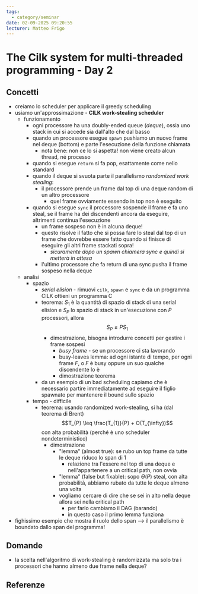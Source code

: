 ```yaml
---
tags:
  - category/seminar
date: 02-09-2025 09:20:55
lecturer: Matteo Frigo
---
```

# The Cilk system for multi-threaded programming - Day 2
## Concetti
- creiamo lo scheduler per applicare il greedy scheduling
- usiamo un'approssimazione - **CILK work-stealing scheduler**
	- funzionamento
		- ogni processore ha una doubly-ended queue (_deque_), ossia uno stack in cui si accede sia dall'alto che dal basso
		- quando un processore esegue `spawn` pushiamo un nuovo frame nel deque (bottom) e parte l'esecuzione della funzione chiamata
			- nota bene: non ce lo si aspetta! non viene creato alcun thread, né processo
		- quando si esegue `return` si fa pop, esattamente come nello standard
		- quando il deque si svuota parte il parallelismo _randomized work stealing_:
			- il processore prende un frame dal top di una deque random di un altro processore
				- quel frame ovviamente essendo in top non è eseguito
		- quando si esegue `sync` il processore sospende il frame e fa uno steal, se il frame ha dei discendenti ancora da eseguire, altrimenti continua l'esecuzione
			- un frame sospeso non è in alcuna deque!
			- questo risolve il fatto che si possa fare lo steal dal top di un frame che dovrebbe essere fatto quando si finisce di eseguire gli altri frame stackati sopra!
				- _sicuramente dopo un spawn chiamera sync e quindi si metterà in attesa_
			- l'ultimo processore che fa return di una sync pusha il frame sospeso nella deque
	- analisi
		- spazio
			- _serial elision_ - rimuovi `cilk`, `spawn` e `sync` e da un programma CILK ottieni un programma C
			- teorema: $S_{1}$ è la quantità di spazio di stack di una serial elision e $S_{P}$ lo spazio di stack in un'esecuzione con $P$ processori, allora $$S_{P} \leq P S_{1}$$
				- dimostrazione, bisogna introdurre concetti per gestire i frame sospesi
					- _busy frame_ - se un processore ci sta lavorando
					- busy-leaves lemma: ad ogni istante di tempo, per ogni frame $F$, o $F$ è busy oppure un suo qualche discendente lo è
					- dimostrazione teorema
			- da un esempio di un bad scheduling capiamo che è necessario partire immediatamente ad eseguire il figlio spawnato per mantenere il bound sullo spazio
		- tempo - difficile
			- teorema: usando randomized work-stealing, si ha (dal teorema di Brent) $$T_{P} \leq \frac{T_{1}}{P} + O(T_{\infty})$$ con alta probabilità (perché è uno scheduler nondeterministico)
				- dimostrazione
					- "lemma" (almost true): se rubo un top frame da tutte le deque riduco lo span di 1
						- relazione tra l'essere nel top di una deque e nell'appartenere a un critical path, non ovvia
					- "lemma" (false but fixable): sopo $\Theta(P)$ steal, con alta probabilità, abbiamo rubato da tutte le deque almeno una volta
					- vogliamo cercare di dire che se sei in alto nella deque allora sei nella critical path
						- per farlo cambiamo il DAG (barando)
						- in questo caso il primo lemma funziona
- fighissimo esempio che mostra il ruolo dello span --> il parallelismo è boundato dallo span del programma!

## Domande
- la scelta nell'algoritmo di work-stealing è randomizzata ma solo tra i processori che hanno almeno due frame nella deque?

## Referenze
